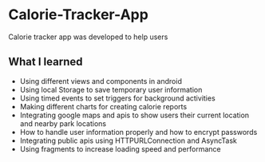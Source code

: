 # Calorie-Tracker-App

Calorie tracker app was developed to help users

## What I learned

- Using different views and components in android
- Using local Storage to save temporary user information
- Using timed events to set triggers for background activities
- Making different charts for creating calorie reports
- Integrating google maps and apis to show users their current location and nearby park locations
- How to handle user information properly and how to encrypt passwords
- Integrating public apis using HTTPURLConnection and AsyncTask
- Using fragments to increase loading speed and performance
